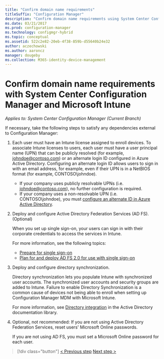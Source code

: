 ```yaml
---
title: "Confirm domain name requirements"
titleSuffix: "Configuration Manager"
description: "Confirm domain name requirements using System Center Configuration Manager."
ms.date: 03/21/2017
ms.prod: configuration-manager
ms.technology: configmgr-hybrid
ms.topic: conceptual
ms.assetid: 522c2e82-20eb-4f38-859b-d55640b24e32
author: aczechowski
ms.author: aaroncz
manager: dougeby
ms.collection: M365-identity-device-management
---
```

# Confirm domain name requirements with System Center Configuration Manager and Microsoft Intune

*Applies to: System Center Configuration Manager (Current Branch)*

If necessary, take the following steps to satisfy any dependencies external to Configuration Manager:

1. Each user must have an Intune license assigned to enroll devices. To associate Intune licenses to users, each user must have a user principal name (UPN) that can be publicly resolved (for example, johndoe@contoso.com) or an alternate login ID configured in Azure Active Directory. Configuring an alternate login ID allows users to sign in with an email address, for example, even if their UPN is in a NetBIOS format (for example, CONTOSO\johndoe).

   - If your company uses publicly resolvable UPNs (i.e. johndoe@contoso.com), no further configuration is required.
   - If your company uses a non-resolvable UPN (i.e. CONTOSO\johndoe), you must [configure an alternate ID in Azure Active Directory](https://azure.microsoft.com/documentation/articles/active-directory-aadconnect-get-started-custom/#pages-under-the-section-sync).

2. Deploy and configure Active Directory Federation Services (AD FS). (Optional)

    When you set up single sign-on, your users can sign in with their corporate credentials to access the services in Intune.

    For more information, see the following topics:
   -   [Prepare for single sign-on](https://go.microsoft.com/fwlink/?LinkID=271124)
   -   [Plan for and deploy AD FS 2.0 for use with single sign-on](https://go.microsoft.com/fwlink/?LinkID=271125)

3. Deploy and configure directory synchronization.

    Directory synchronization lets you populate Intune with synchronized user accounts. The synchronized user accounts and security groups are added to Intune. Failure to enable Directory Synchronization is a common cause of devices not being able to enroll when setting up Configuration Manager MDM with Microsoft Intune.

    For more information, see [Directory integration](https://go.microsoft.com/fwlink/?LinkID=271120) in the Active Directory documentation library.

4. Optional, not recommended: If you are not using Active Directory Federation Services, reset users' Microsoft Online passwords.

    If you are not using AD FS, you must set a Microsoft Online password for each user.

> [!div class="button"]
> [< Previous step](create-mdm-collection.md)  [Next step >](configure-intune-subscription.md)
